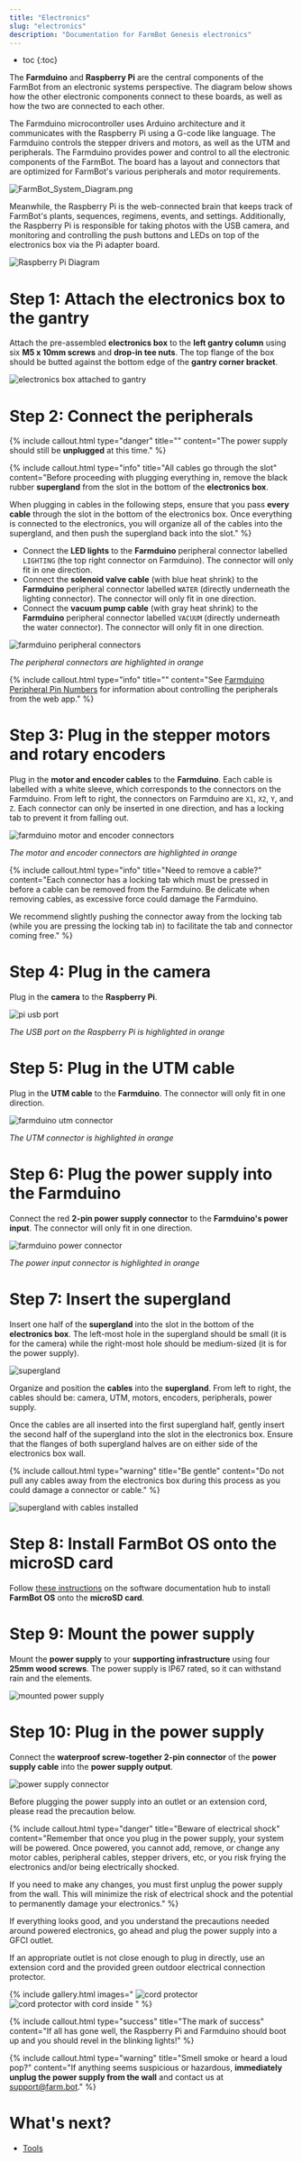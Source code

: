```yaml
---
title: "Electronics"
slug: "electronics"
description: "Documentation for FarmBot Genesis electronics"
---
```


* toc
{:toc}

The **Farmduino** and **Raspberry Pi** are the central components of the FarmBot from an electronic systems perspective. The diagram below shows how the other electronic components connect to these boards, as well as how the two are connected to each other.

The Farmduino microcontroller uses Arduino architecture and it communicates with the Raspberry Pi using a G-code like language. The Farmduino controls the stepper drivers and motors, as well as the UTM and peripherals. The Farmduino provides power and control to all the electronic components of the FarmBot. The board has a layout and connectors that are optimized for FarmBot's various peripherals and motor requirements.

![FarmBot_System_Diagram.png](_images/FarmBot_System_Diagram.png)

Meanwhile, the Raspberry Pi is the web-connected brain that keeps track of FarmBot's plants, sequences, regimens, events, and settings. Additionally, the Raspberry Pi is responsible for taking photos with the USB camera, and monitoring and controlling the push buttons and LEDs on top of the electronics box via the Pi adapter board.

![Raspberry Pi Diagram ](_images/Raspberry_Pi_Diagram.png)



# Step 1: Attach the electronics box to the gantry

Attach the pre-assembled **electronics box** to the **left gantry column** using six **M5 x 10mm screws** and **drop-in tee nuts**. The top flange of the box should be butted against the bottom edge of the **gantry corner bracket**.

![electronics box attached to gantry](_images/electronics_box_attached_to_gantry.png)

# Step 2: Connect the peripherals


{%
include callout.html
type="danger"
title=""
content="The power supply should still be **unplugged** at this time."
%}



{%
include callout.html
type="info"
title="All cables go through the slot"
content="Before proceeding with plugging everything in, remove the black rubber **supergland** from the slot in the bottom of the **electronics box**.

When plugging in cables in the following steps, ensure that you pass **every cable** through the slot in the bottom of the electronics box. Once everything is connected to the electronics, you will organize all of the cables into the supergland, and then push the supergland back into the slot."
%}

* Connect the **LED lights** to the **Farmduino** peripheral connector labelled `LIGHTING` (the top right connector on Farmduino). The connector will only fit in one direction.
* Connect the **solenoid valve cable** (with blue heat shrink) to the **Farmduino** peripheral connector labelled `WATER` (directly underneath the lighting connector). The connector will only fit in one direction.
* Connect the **vacuum pump cable** (with gray heat shrink) to the **Farmduino** peripheral connector labelled `VACUUM` (directly underneath the water connector). The connector will only fit in one direction.

![farmduino peripheral connectors](_images/farmduino_peripheral_connectors.png)

_The peripheral connectors are highlighted in orange_



{%
include callout.html
type="info"
title=""
content="See [Farmduino Peripheral Pin Numbers](../Extras/reference/farmduino-peripheral-pin-numbers.md) for information about controlling the peripherals from the web app."
%}

# Step 3: Plug in the stepper motors and rotary encoders
Plug in the **motor and encoder cables** to the **Farmduino**. Each cable is labelled with a white sleeve, which corresponds to the connectors on the Farmduino. From left to right, the connectors on Farmduino are `X1`, `X2`, `Y`, and `Z`. Each connector can only be inserted in one direction, and has a locking tab to prevent it from falling out.

![farmduino motor and encoder connectors](_images/farmduino_motor_and_encoder_connectors.png)

_The motor and encoder connectors are highlighted in orange_



{%
include callout.html
type="info"
title="Need to remove a cable?"
content="Each connector has a locking tab which must be pressed in before a cable can be removed from the Farmduino. Be delicate when removing cables, as excessive force could damage the Farmduino.

We recommend slightly pushing the connector away from the locking tab (while you are pressing the locking tab in) to facilitate the tab and connector coming free."
%}

# Step 4: Plug in the camera
Plug in the **camera** to the **Raspberry Pi**.

![pi usb port](_images/pi_usb_port.png)

_The USB port on the Raspberry Pi is highlighted in orange_

# Step 5: Plug in the UTM cable
Plug in the **UTM cable** to the **Farmduino**. The connector will only fit in one direction.

![farmduino utm connector](_images/farmduino_utm_connector.png)

_The UTM connector is highlighted in orange_

# Step 6: Plug the power supply into the Farmduino
Connect the red **2-pin power supply connector** to the **Farmduino's power input**. The connector will only fit in one direction.

![farmduino power connector](_images/farmduino_power_connector.png)

_The power input connector is highlighted in orange_

# Step 7: Insert the supergland
Insert one half of the **supergland** into the slot in the bottom of the **electronics box**. The left-most hole in the supergland should be small (it is for the camera) while the right-most hole should be medium-sized (it is for the power supply).

![supergland](_images/supergland.jpg)

Organize and position the **cables** into the **supergland**. From left to right, the cables should be: camera, UTM, motors, encoders, peripherals, power supply.

Once the cables are all inserted into the first supergland half, gently insert the second half of the supergland into the slot in the electronics box. Ensure that the flanges of both supergland halves are on either side of the electronics box wall.

{%
include callout.html
type="warning"
title="Be gentle"
content="Do not pull any cables away from the electronics box during this process as you could damage a connector or cable."
%}



![supergland with cables installed](_images/supergland_with_cables_installed.jpg)

# Step 8: Install FarmBot OS onto the microSD card
Follow [these instructions](https://software.farm.bot/docs/farmbot-os) on the software documentation hub to install **FarmBot OS** onto the **microSD card**.

# Step 9: Mount the power supply
Mount the **power supply** to your **supporting infrastructure** using four **25mm wood screws**. The power supply is IP67 rated, so it can withstand rain and the elements.

![mounted power supply](_images/mounted_power_supply.jpg)

# Step 10: Plug in the power supply
Connect the **waterproof screw-together 2-pin connector** of the **power supply cable** into the **power supply output**.

![power supply connector](_images/power_supply_connector.png)

Before plugging the power supply into an outlet or an extension cord, please read the precaution below.

{%
include callout.html
type="danger"
title="Beware of electrical shock"
content="Remember that once you plug in the power supply, your system will be powered. Once powered, you cannot add, remove, or change any motor cables, peripheral cables, stepper drivers, etc, or you risk frying the electronics and/or being electrically shocked.

If you need to make any changes, you must first unplug the power supply from the wall. This will minimize the risk of electrical shock and the potential to permanently damage your electronics."
%}

If everything looks good, and you understand the precautions needed around powered electronics, go ahead and plug the power supply into a GFCI outlet.

If an appropriate outlet is not close enough to plug in directly, use an extension cord and the provided green outdoor electrical connection protector.

{% include gallery.html images="
![cord protector](_images/cord_protector.jpg)
![cord protector with cord inside](_images/cord_protector_with_cord_inside.jpg)
" %}

{%
include callout.html
type="success"
title="The mark of success"
content="If all has gone well, the Raspberry Pi and Farmduino should boot up and you should revel in the blinking lights!"
%}



{%
include callout.html
type="warning"
title="Smell smoke or heard a loud pop?"
content="If anything seems suspicious or hazardous, **immediately unplug the power supply from the wall** and contact us at [support@farm.bot](mailto:support@farm.bot)."
%}


# What's next?

 * [Tools](tools.md)
